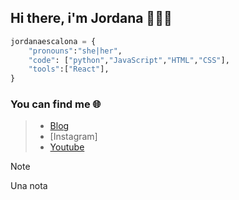 ## Hi there, i'm Jordana 🙌👩‍💻

```py
jordanaescalona = {
    "pronouns":"she|her",
    "code": ["python","JavaScript","HTML","CSS"],
    "tools":["React"],
}
```
### You can find me 🌐
>- [Blog](https://jordanaescalona.github.io/portfolio/)
>- [Instagram]
>- [Youtube](https://www.youtube.com/@escalonajordana2090)

>[!NOTE]
> Una nota

<!--
**jordanaescalona/jordanaescalona** is a ✨ _special_ ✨ repository because its `README.md` (this file) appears on your GitHub profile.

Here are some ideas to get you started:

- 🔭 I’m currently working on ...
- 🌱 I’m currently learning ...
- 👯 I’m looking to collaborate on ...
- 🤔 I’m looking for help with ...
- 💬 Ask me about ...
- 📫 How to reach me: ...
- 😄 Pronouns: ...
- ⚡ Fun fact: ...
-->
